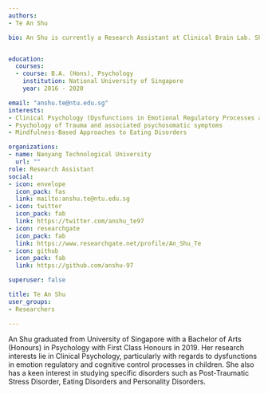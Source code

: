 ```yaml
---
authors:
- Te An Shu

bio: An Shu is currently a Research Assistant at Clinical Brain Lab. She is working on the neuroscience of deception.


education:
  courses:
  - course: B.A. (Hons), Psychology
    institution: National University of Singapore
    year: 2016 - 2020

email: "anshu.te@ntu.edu.sg"
interests:
- Clinical Psychology (Dysfunctions in Emotional Regulatory Processes and Self-Control)
- Psychology of Trauma and associated psychosomatic symptoms
- Mindfulness-Based Approaches to Eating Disorders

organizations:
- name: Nanyang Technological University
  url: ""
role: Research Assistant
social:
- icon: envelope
  icon_pack: fas
  link: mailto:anshu.te@ntu.edu.sg
- icon: twitter
  icon_pack: fab
  link: https://twitter.com/anshu_te97
- icon: researchgate
  icon_pack: fab
  link: https://www.researchgate.net/profile/An_Shu_Te
- icon: github
  icon_pack: fab
  link: https://github.com/anshu-97

superuser: false

title: Te An Shu
user_groups:
- Researchers

---
```


An Shu graduated from University of Singapore with a Bachelor of Arts (Honours) in Psychology with First Class Honours in 2019. Her research interests lie in Clinical Psychology, particularly with regards to dysfunctions in emotion regulatory and cognitive control processes in children.
She also has a keen interest in studying specific disorders such as Post-Traumatic Stress Disorder, Eating Disorders and Personality Disorders.
